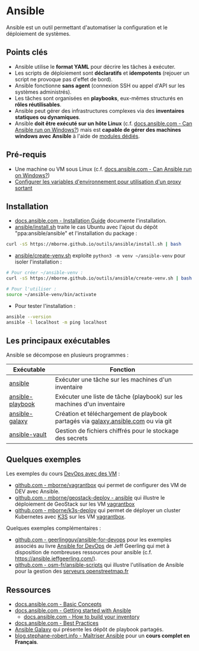 # Ansible

Ansible est un outil permettant d'automatiser la configuration et le déploiement de systèmes.

## Points clés

* Ansible utilise le **format YAML** pour décrire les tâches à exécuter.
* Les scripts de déploiement sont **déclaratifs** et **idempotents** (rejouer un script ne provoque pas d'effet de bord).
* Ansible fonctionne **sans agent** (connexion SSH ou appel d'API sur les systèmes administrés).
* Les tâches sont organisées en **playbooks**, eux-mêmes structurés en **rôles réutilisables**.
* Ansible peut gérer des infrastructures complexes via des **inventaires statiques ou dynamiques**.
* Ansible **doit être exécuté sur un hôte Linux** (c.f. [docs.ansible.com - Can Ansible run on Windows?](https://docs.ansible.com/ansible/latest/user_guide/windows_faq.html#can-ansible-run-on-windows)) mais est **capable de gérer des machines windows avec Ansible** à l'aide de [modules dédiés](https://docs.ansible.com/ansible/latest/collections/ansible/windows/index.html#modules).

## Pré-requis

* Une machine ou VM sous Linux (c.f. [docs.ansible.com - Can Ansible run on Windows?](https://docs.ansible.com/ansible/latest/user_guide/windows_faq.html#can-ansible-run-on-windows))
* [Configurer les variables d'environnement pour utilisation d'un proxy sortant](https://mborne.github.io/fiches/proxy-sortant/proxy-env-vars/)

## Installation

* [docs.ansible.com - Installation Guide](https://docs.ansible.com/ansible/latest/installation_guide/index.html#installation-guide) documente l'installation.
* [ansible/install.sh](https://github.com/mborne/mborne.github.io/blob/main/docs/outils/ansible/install.sh) traite le cas Ubuntu avec l'ajout du dépôt "ppa:ansible/ansible" et l'installation du package :

```bash
curl -sS https://mborne.github.io/outils/ansible/install.sh | bash
```

* [ansible/create-venv.sh](https://github.com/mborne/mborne.github.io/blob/main/docs/outils/ansible/create-venv.sh) exploite `python3 -m venv ~/ansible-venv` pour isoler l'installation :

```bash
# Pour créer ~/ansible-venv :
curl -sS https://mborne.github.io/outils/ansible/create-venv.sh | bash

# Pour l'utiliser :
source ~/ansible-venv/bin/activate
```

* Pour tester l'installation :

```bash
ansible --version
ansible -l localhost -m ping localhost
```

## Les principaux exécutables

Ansible se décompose en plusieurs programmes :

| Exécutable                                                                            | Fonction                                                                                                         |
|---------------------------------------------------------------------------------------|------------------------------------------------------------------------------------------------------------------|
| [ansible](https://docs.ansible.com/ansible/latest/cli/ansible.html)                   | Exécuter une tâche sur les machines d'un inventaire                                                              |
| [ansible-playbook](https://docs.ansible.com/ansible/latest/cli/ansible-playbook.html) | Exécuter une liste de tâche (playbook) sur les machines d'un inventaire                                          |
| [ansible-galaxy](https://docs.ansible.com/ansible/latest/cli/ansible-galaxy.html)     | Création et téléchargement de playbook partagés via [galaxy.ansible.com](https://galaxy.ansible.com/) ou via git |
| [ansible-vault](https://docs.ansible.com/ansible/latest/cli/ansible-vault.html)       | Gestion de fichiers chiffrés pour le stockage des secrets                                                        |

## Quelques exemples

Les exemples du cours [DevOps avec des VM](https://mborne.github.io/cours-devops/vm.html) :

* [github.com - mborne/vagrantbox](https://github.com/mborne/vagrantbox#vagrantbox) qui permet de configurer des VM de DEV avec Ansible.
* [github.com - mborne/geostack-deploy - ansible](https://github.com/mborne/geostack-deploy/tree/master/ansible#readme) qui illustre le déploiement de GeoStack sur les VM [vagrantbox](https://github.com/mborne/vagrantbox#vagrantbox)
* [github.com - mborne/k3s-deploy](https://github.com/mborne/k3s-deploy#k3s-deploy) qui permet de déployer un cluster Kubernetes avec [K3S](https://k3s.io/) sur les VM [vagrantbox](https://github.com/mborne/vagrantbox#vagrantbox).

Quelques exemples complémentaires :

* [github.com - geerlingguy/ansible-for-devops](https://github.com/geerlingguy/ansible-for-devops?tab=readme-ov-file#ansible-for-devops-examples) pour les exemples associés au livre [Ansible for DevOps](https://www.ansiblefordevops.com/) de Jeff Geerling qui met à disposition de nombreuses ressources pour ansible (c.f. https://ansible.jeffgeerling.com/).
* [github.com - osm-fr/ansible-scripts](https://github.com/osm-fr/ansible-scripts#readme) qui illustre l'utilisation de Ansible pour la gestion des [serveurs openstreetmap.fr](https://github.com/osm-fr/ansible-scripts/blob/master/hosts)

## Ressources

* [docs.ansible.com - Basic Concepts](https://docs.ansible.com/ansible/latest/network/getting_started/basic_concepts.html)
* [docs.ansible.com - Getting started with Ansible](https://docs.ansible.com/ansible/latest/getting_started/index.html)
  * [docs.ansible.com - How to build your inventory](https://docs.ansible.com/ansible/2.9/user_guide/intro_inventory.html)
* [docs.ansible.com - Best Practices](https://docs.ansible.com/ansible/2.9/user_guide/playbooks_best_practices.html#best-practices)
* [Ansible Galaxy](https://galaxy.ansible.com/) qui présente les dépôt de playbook partagés.
* [blog.stephane-robert.info - Maîtriser Ansible](https://blog.stephane-robert.info/docs/infra-as-code/gestion-de-configuration/ansible/introduction/) pour un **cours complet en Français**.
